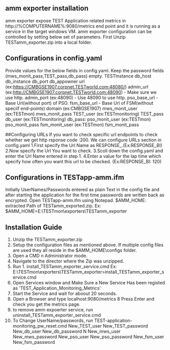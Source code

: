 ## amm exporter installation

amm exporter expose TEST Application related metrics in http://%COMPUTERNAME%:9080/metrics end point and it is running as a service in the target windows VM.
amm exporter configuration can be controlled by setting below set of parameters.
First Unzip TESTamm_exporter.zip into a local folder.

## Configurations in config.yaml
Provide values for the below fields in config.yaml. 
Keep the password fields (mws_monit_pass,TEST_pass,db_pass) empty. 
TESTInstance
db_host
db_instance
db_port
db_appowner
url (ex:https://CMBGSE1907.corpnet.TESTworld.com:48080/)
admin_url (ex:http://CMBGSE1907.corpnet.TESTworld.com:48090) - Make sure we use http.
admin_port (ex:48090) - Use 48090 to use http.
pso_base_url - Base Url(without port) of PSO.
fsm_base_url - Base Url of FSM(without speciif end-points)
domain (ex:CMBGSE1907)
mws_monit_user (ex:TESTmon)
mws_monit_pass
TEST_user (ex:TESTmonitoring)
TEST_pass
db_user (ex:TESTmonitoring)
db_pass: 
pso_monit_user (ex:TESTmon)
pso_monit_pass
fsm_monit_user (ex:TESTmon)
fsm_monit_pass

##Configuring URLs
If you want to check specific url endpoints to check whether we get http rsponse code :200.
We can configure URLs section in config.yaml
1.First specify the Url Name as RESPONSE_<NAME>.(Ex:RESPONSE_BI)
2.Now specify the Url You want to check.
3.Scoll down the config.yaml and enter the Url Name entered in step 1.
4.Enter a value for the lap time which specify how often you want this url to be checked.
(Ex:RESPONSE_BI: 120)


## Configurations in TESTapp-amm.ifm
Initially UserNames/Passwords entered as plain Text in the config file and after starting the application for the first time passwords are written back as encrypted.
Open TESTapp-amm.ifm using Notepad.
$AMM_HOME: extracted Path of TESTamm_exported.zip.
Ex: $AMM_HOME=E:\TESTmon\exporters\TESTamm_exporter


## Installation Guide

1. Unzip the TESTamm_exporter.zip 
2. Setup the configuration files as mentioned above. If multiple config files are used they all reside in the $AMM_HOME\configs folder.
3. Open a CMD n Administrator mode.
4. Navigate to the director where the Zip was unzipped.  
4. Run 1. install_TESTamm_exporter_service.cmd 
   Ex: E:\TESTmon\exporters\TESTamm_exporter>install_TESTamm_exporter_service.cmd
5. Open Services window and Make Sure a New Service Has been registed as 'TEST_Application_Monitoring_Metrics'
6. Start the Service and wait for aboout 20 seconds.
7. Open a Browser and type localhost:9080/metrics
8  Press Enter and check you get the metrics page.
9. to remove amm expoerter service, run uninstall_TESTamm_exporter_service.cmd
7. To Change UserName/passwords, run TEST-application-monitoring_pw_reset.cmd 
					New_TEST_user New_TEST_password 
					New_db_user New_db_password N
					New_mws_user New_mws_password
					New_pso_user New_pso_password
					New_fsm_user New_fsm_password
